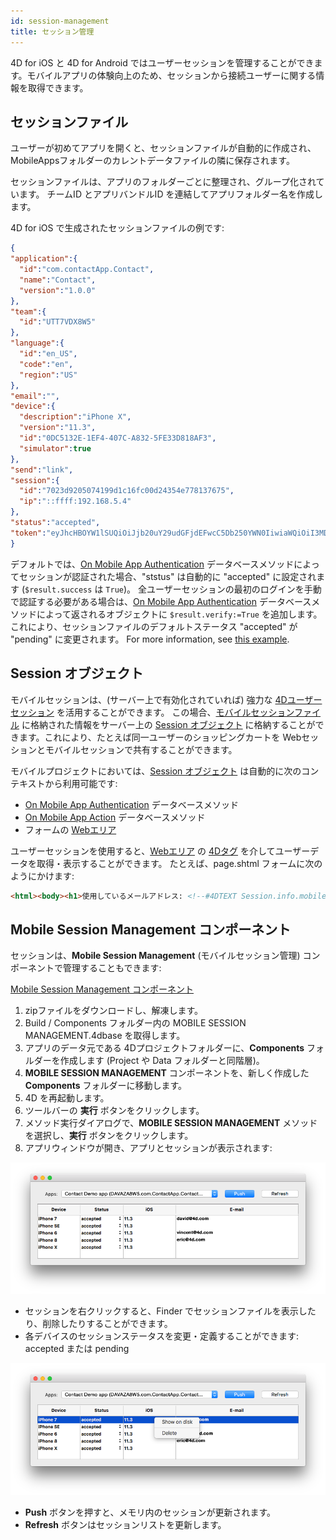 ```yaml
---
id: session-management
title: セッション管理
---
```



4D for iOS と 4D for Android ではユーザーセッションを管理することができます。モバイルアプリの体験向上のため、セッションから接続ユーザーに関する情報を取得できます。


## セッションファイル

ユーザーが初めてアプリを開くと、セッションファイルが自動的に作成され、MobileAppsフォルダーのカレントデータファイルの隣に保存されます。

セッションファイルは、アプリのフォルダーごとに整理され、グループ化されています。 チームID とアプリバンドルID を連結してアプリフォルダー名を作成します。

4D for iOS で生成されたセッションファイルの例です:

```json
{
"application":{
  "id":"com.contactApp.Contact",
  "name":"Contact",
  "version":"1.0.0"
},
"team":{
  "id":"UTT7VDX8W5"
},
"language":{
  "id":"en_US",
  "code":"en",
  "region":"US"
},
"email":"",
"device":{
  "description":"iPhone X",
  "version":"11.3",
  "id":"0DC5132E-1EF4-407C-A832-5FE33D818AF3",
  "simulator":true
},
"send":"link",
"session":{
  "id":"7023d9205074199d1c16fc00d24354e778137675",
  "ip":"::ffff:192.168.5.4"
},
"status":"accepted",
"token":"eyJhcHBOYW1lSUQiOiJjb20uY29udGFjdEFwcC5Db250YWN0IiwiaWQiOiI3MDIzZDkyMDUwNzQxOTlkMWMxNmZjMDBkMjQzNTRlNzc4MTM3Njc1IiwidGVhbUlEIjoiVVRUN1ZEWDhXNSJ9"
}

```

デフォルトでは、[On Mobile App Authentication](../4d/on-mobile-app-authentication.md) データベースメソッドによってセッションが認証された場合、"ststus" は自動的に "accepted" に設定されます (`$result.success` は `True`)。 全ユーザーセッションの最初のログインを手動で認証する必要がある場合は、[On Mobile App Authentication](../4d/on-mobile-app-authentication.md) データベースメソッドによって返されるオブジェクトに `$result.verify:=True` を追加します。 これにより、セッションファイルのデフォルトステータス "accepted" が "pending" に変更されます。 For more information, see [this example](authentication.md#without-the-component).


## Session オブジェクト

モバイルセッションは、(サーバー上で有効化されていれば) 強力な [4Dユーザーセッション](https://developer.4d.com/docs/ja/WebServer/sessions.html) を活用することができます。 この場合、[モバイルセッションファイル](#セッションファイル) に格納された情報をサーバー上の [Session オブジェクト](https://developer.4d.com/docs/ja/API/SessionClass.html) に格納することができます。これにより、たとえば同一ユーザーのショッピングカートを Webセッションとモバイルセッションで共有することができます。

モバイルプロジェクトにおいては、[Session オブジェクト](https://developer.4d.com/docs/ja/API/SessionClass.html) は自動的に次のコンテキストから利用可能です:

- [On Mobile App Authentication](../4d/on-mobile-app-authentication.md) データベースメソッド
- [On Mobile App Action](../4d/on-mobile-app-action.md) データベースメソッド
- フォームの [Webエリア](https://github.com/mesopelagique/form-detail-WebArea)

ユーザーセッションを使用すると、[Webエリア](https://github.com/mesopelagique/form-detail-WebArea) の [4Dタグ](https://developer.4d.com/docs/en/Tags/tags.html) を介してユーザーデータを取得・表示することができます。 たとえば、page.shtml フォームに次のようにかけます:

```html
<html><body><h1>使用しているメールアドレス: <!--#4DTEXT Session.info.mobile.email--> </h1></body></html>
```




## Mobile Session Management コンポーネント

セッションは、**Mobile Session Management** (モバイルセッション管理) コンポーネントで管理することもできます:

<div>
<a className="button button--primary"
href="https://github.com/4d/Mobile-Session-Management/releases/latest">Mobile Session Management コンポーネント</a>
</div>

1. zipファイルをダウンロードし、解凍します。
2. Build / Components フォルダー内の MOBILE SESSION MANAGEMENT.4dbase を取得します。
3. アプリのデータ元である 4Dプロジェクトフォルダーに、**Components** フォルダーを作成します (Project や Data フォルダーと同階層)。
4. **MOBILE SESSION MANAGEMENT** コンポーネントを、新しく作成した **Components** フォルダーに移動します。
5. 4D を再起動します。
6. ツールバーの **実行** ボタンをクリックします。
7. メソッド実行ダイアログで、**MOBILE SESSION MANAGEMENT** メソッドを選択し、**実行** ボタンをクリックします。
8. アプリウィンドウが開き、アプリとセッションが表示されます:

![セッション](img/session-management.png)

* セッションを右クリックすると、Finder でセッションファイルを表示したり、削除したりすることができます。
* 各デバイスのセッションステータスを変更・定義することができます: accepted または pending

![選択したセッション](img/session-management-selected.png)


* **Push** ボタンを押すと、メモリ内のセッションが更新されます。
* **Refresh** ボタンはセッションリストを更新します。 


